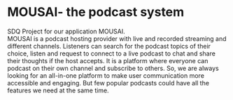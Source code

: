 # MOUSAI- the podcast system
SDQ Project for our application MOUSAI.  
MOUSAI is a podcast hosting provider with live and recorded streaming and different channels. Listeners can search for the podcast topics of their choice, listen and request to connect to a live podcast to chat and share their thoughts if the host accepts. It is a platform where everyone can podcast on their own channel and subscribe to others. So, we are always looking for an all-in-one platform to make user communication more accessible and engaging. But few popular podcasts could have all the features we need at the same time.


